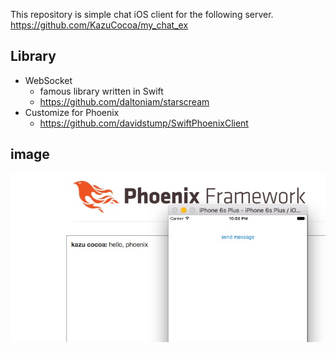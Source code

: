 This repository is simple chat iOS client for the following server.
https://github.com/KazuCocoa/my_chat_ex

## Library
- WebSocket
    - famous library written in Swift
    - https://github.com/daltoniam/starscream
- Customize for Phoenix
    - https://github.com/davidstump/SwiftPhoenixClient

## image

![](https://github.com/KazuCocoa/WebSocketDemoForiOS/blob/master/doc/sample.jpg)

